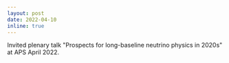```yaml
---
layout: post
date: 2022-04-10 
inline: true
---
```


Invited plenary talk "Prospects for long-baseline neutrino physics in 2020s" at APS April 2022.

